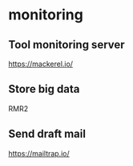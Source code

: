# monitoring

## Tool monitoring server
https://mackerel.io/

## Store big data
RMR2

## Send draft mail
https://mailtrap.io/
